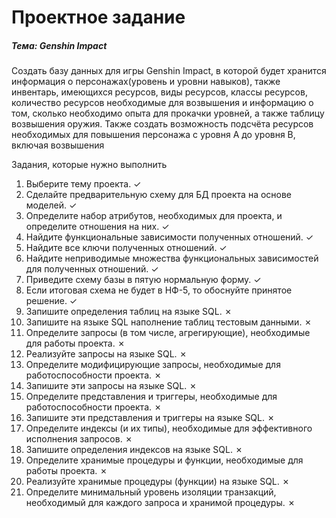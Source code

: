 # Проектное задание

##### Тема: Genshin Impact

Создать базу данных для игры Genshin Impact, в которой будет хранится информация о персонажах(уровень и уровни навыков), также инвентарь, имеющихся ресурсов, 
виды ресурсов, классы ресурсов, количество ресурсов необходимые для возвышения и информацию о том, сколько необходимо опыта для прокачки уровней, 
а также таблицу возвышения оружия. Также создать возможность подсчёта ресурсов необходимых для повышения персонажа с уровня A до уровня B, включая возвышения

Задания, которые нужно выполнить

<ol>
<li>Выберите тему проекта. &check;</li>
<li>Сделайте предварительную схему для БД проекта на основе моделей. &check;</li>
<li>Определите набор атрибутов, необходимых для проекта, и определите отношения на них. &check;</li>
<li>Найдите функциональные зависимости полученных отношений. &check;</li>
<li>Найдите все ключи полученных отношений. &check;</li>
<li>Найдите неприводимые множества функциональных зависимостей для полученных отношений. &check;</li>
<li>Приведите схему базы в пятую нормальную форму. &check;</li>
<li>Если итоговая схема не будет в НФ-5, то обоснуйте принятое решение. &check;</li>
<li>Запишите определения таблиц на языке SQL. &cross;</li>
<li>Запишите на языке SQL наполнение таблиц тестовым данными. &cross;</li>
<li>Определите запросы (в том числе, агрегирующие), необходимые для работы проекта. &cross;</li>
<li>Реализуйте запросы на языке SQL. &cross;</li>
<li>Определите модифицирующие запросы, необходимые для работоспособности проекта. &cross;</li>
<li>Запишите эти запросы на языке SQL. &cross;</li>
<li>Определите представления и триггеры, необходимые для работоспособности проекта. &cross;</li>
<li>Запишите эти представления и триггеры на языке SQL. &cross;</li>
<li>Определите индексы (и их типы), необходимые для эффективного исполнения запросов. &cross;</li>
<li>Запишите определения индексов на языке SQL. &cross;</li>
<li>Определите хранимые процедуры и функции, необходимые для работы проекта. &cross;</li>
<li>Реализуйте хранимые процедуры (функции) на языке SQL. &cross;</li>
<li>Определите минимальный уровень изоляции транзакций, необходимый для каждого запроса и хранимой процедуры. &cross;</li>
</ol>